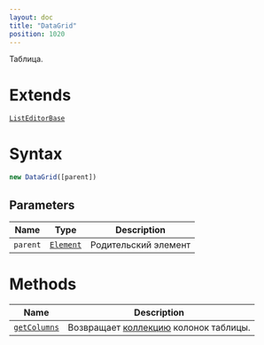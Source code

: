 ```yaml
---
layout: doc
title: "DataGrid"
position: 1020
---
```


Таблица.

# Extends

[`ListEditorBase`](../ListEditorBase/)

# Syntax

```js
new DataGrid([parent])
```

## Parameters

|Name|Type|Description|
|----|----|-----------|
|`parent`|[`Element`](../../Core/Elements/Element)|Родительский элемент|

# Methods

|Name|Description|
|----|-----------|
|[`getColumns`](DataGrid.getColumns/)|Возвращает [коллекцию](../../Core/Collection/) колонок таблицы.|
